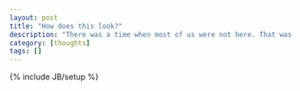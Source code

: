 ```yaml
---
layout: post
title: "How does this look?"
description: "There was a time when most of us were not here. That was not that long ago. That time will come again."
category: [thoughts] 
tags: []
---
```

{% include JB/setup %}
